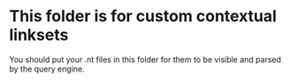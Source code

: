 # This folder is for custom contextual linksets

You should put your .nt files in this folder for them to be visible and parsed by the query engine.